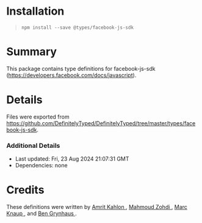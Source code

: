 # Installation
> `npm install --save @types/facebook-js-sdk`

# Summary
This package contains type definitions for facebook-js-sdk (https://developers.facebook.com/docs/javascript).

# Details
Files were exported from https://github.com/DefinitelyTyped/DefinitelyTyped/tree/master/types/facebook-js-sdk.

### Additional Details
 * Last updated: Fri, 23 Aug 2024 21:07:31 GMT
 * Dependencies: none

# Credits
These definitions were written by [ Amrit Kahlon   ](https://github.com/amritk), [Mahmoud Zohdi  ](https://github.com/mahmoudzohdi), [Marc Knaup     ](https://github.com/fluidsonic), and [Ben Grynhaus   ](https://github.com/bengry).
